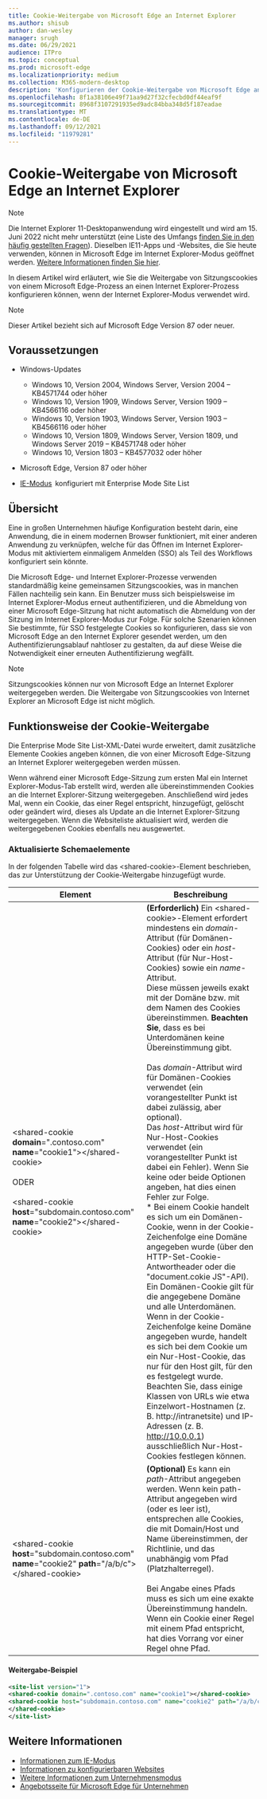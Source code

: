 ```yaml
---
title: Cookie-Weitergabe von Microsoft Edge an Internet Explorer
ms.author: shisub
author: dan-wesley
manager: srugh
ms.date: 06/29/2021
audience: ITPro
ms.topic: conceptual
ms.prod: microsoft-edge
ms.localizationpriority: medium
ms.collection: M365-modern-desktop
description: 'Konfigurieren der Cookie-Weitergabe von Microsoft Edge an Internet Explorer '
ms.openlocfilehash: 8f1a38106e49f71aa9d27f32cfecbd0df44eaf9f
ms.sourcegitcommit: 8968f3107291935ed9adc84bba348d5f187eadae
ms.translationtype: MT
ms.contentlocale: de-DE
ms.lasthandoff: 09/12/2021
ms.locfileid: "11979281"
---
```

# <a name="cookie-sharing-from-microsoft-edge-to-internet-explorer"></a>Cookie-Weitergabe von Microsoft Edge an Internet Explorer

>[!Note]
> Die Internet Explorer 11-Desktopanwendung wird eingestellt und wird am 15. Juni 2022 nicht mehr unterstützt (eine Liste des Umfangs [finden Sie in den häufig gestellten Fragen](https://techcommunity.microsoft.com/t5/windows-it-pro-blog/internet-explorer-11-desktop-app-retirement-faq/ba-p/2366549)). Dieselben IE11-Apps und -Websites, die Sie heute verwenden, können in Microsoft Edge im Internet Explorer-Modus geöffnet werden. [Weitere Informationen finden Sie hier](https://blogs.windows.com/windowsexperience/2021/05/19/the-future-of-internet-explorer-on-windows-10-is-in-microsoft-edge/).

In diesem Artikel wird erläutert, wie Sie die Weitergabe von Sitzungscookies von einem Microsoft Edge-Prozess an einen Internet Explorer-Prozess konfigurieren können, wenn der Internet Explorer-Modus verwendet wird.

> [!NOTE]
> Dieser Artikel bezieht sich auf Microsoft Edge Version 87 oder neuer.

## <a name="prerequisites"></a>Voraussetzungen

- Windows-Updates

  - Windows 10, Version 2004, Windows Server, Version 2004 – KB4571744 oder höher
  - Windows 10, Version 1909, Windows Server, Version 1909 – KB4566116 oder höher
  - Windows 10, Version 1903, Windows Server, Version 1903 – KB4566116 oder höher
  - Windows 10, Version 1809, Windows Server, Version 1809, und Windows Server 2019 – KB4571748 oder höher
  - Windows 10, Version 1803 – KB4577032 oder höher

- Microsoft Edge, Version 87 oder höher
- [IE-Modus](./edge-ie-mode.md)  konfiguriert mit Enterprise Mode Site List

## <a name="overview"></a>Übersicht

Eine in großen Unternehmen häufige Konfiguration besteht darin, eine Anwendung, die in einem modernen Browser funktioniert, mit einer anderen Anwendung zu verknüpfen, welche für das Öffnen im Internet Explorer-Modus mit aktiviertem einmaligem Anmelden (SSO) als Teil des Workflows konfiguriert sein könnte.

Die Microsoft Edge- und Internet Explorer-Prozesse verwenden standardmäßig keine gemeinsamen Sitzungscookies, was in manchen Fällen nachteilig sein kann. Ein Benutzer muss sich beispielsweise im Internet Explorer-Modus erneut authentifizieren, und die Abmeldung von einer Microsoft Edge-Sitzung hat nicht automatisch die Abmeldung von der Sitzung im Internet Explorer-Modus zur Folge. Für solche Szenarien können Sie bestimmte, für SSO festgelegte Cookies so konfigurieren, dass sie von Microsoft Edge an den Internet Explorer gesendet werden, um den Authentifizierungsablauf nahtloser zu gestalten, da auf diese Weise die Notwendigkeit einer erneuten Authentifizierung wegfällt.

> [!NOTE]
> Sitzungscookies können nur von Microsoft Edge an Internet Explorer weitergegeben werden. Die Weitergabe von Sitzungscookies von Internet Explorer an Microsoft Edge ist nicht möglich.

## <a name="how-cookie-sharing-works"></a>Funktionsweise der Cookie-Weitergabe

Die Enterprise Mode Site List-XML-Datei wurde erweitert, damit zusätzliche Elemente Cookies angeben können, die von einer Microsoft Edge-Sitzung an Internet Explorer weitergegeben werden müssen.  

Wenn während einer Microsoft Edge-Sitzung zum ersten Mal ein Internet Explorer-Modus-Tab erstellt wird, werden alle übereinstimmenden Cookies an die Internet Explorer-Sitzung weitergegeben. Anschließend wird jedes Mal, wenn ein Cookie, das einer Regel entspricht, hinzugefügt, gelöscht oder geändert wird, dieses als Update an die Internet Explorer-Sitzung weitergegeben. Wenn die Websiteliste aktualisiert wird, werden die weitergegebenen Cookies ebenfalls neu ausgewertet.

### <a name="updated-schema-elements"></a>Aktualisierte Schemaelemente

In der folgenden Tabelle wird das \<shared-cookie\>-Element beschrieben, das zur Unterstützung der Cookie-Weitergabe hinzugefügt wurde.

| Element| Beschreibung |
|-|-|
| \<shared-cookie **domain**=".contoso.com" **name**="cookie1"\>\</shared-cookie\><br><br>ODER<br><br>\<shared-cookie **host**="subdomain.contoso.com" **name**="cookie2"\>\</shared-cookie\>   |**(Erforderlich)** Ein \<shared-cookie\>-Element erfordert mindestens ein *domain*-Attribut (für Domänen-Cookies) oder ein *host*-Attribut (für Nur-Host-Cookies) sowie ein *name*-Attribut.<br>Diese müssen jeweils exakt mit der Domäne bzw. mit dem Namen des Cookies übereinstimmen. **Beachten Sie**, dass es bei Unterdomänen keine Übereinstimmung gibt.<br><br>Das *domain*-Attribut wird für Domänen-Cookies verwendet (ein vorangestellter Punkt ist dabei zulässig, aber optional).<br>Das *host*-Attribut wird für Nur-Host-Cookies verwendet (ein vorangestellter Punkt ist dabei ein Fehler). Wenn Sie keine oder beide Optionen angeben, hat dies einen Fehler zur Folge.<br>* Bei einem Cookie handelt es sich um ein Domänen-Cookie, wenn in der Cookie-Zeichenfolge eine Domäne angegeben wurde (über den HTTP-Set-Cookie-Antwortheader oder die "document.cokie JS"-API). Ein Domänen-Cookie gilt für die angegebene Domäne und alle Unterdomänen. Wenn in der Cookie-Zeichenfolge keine Domäne angegeben wurde, handelt es sich bei dem Cookie um ein Nur-Host-Cookie, das nur für den Host gilt, für den es festgelegt wurde. Beachten Sie, dass einige Klassen von URLs wie etwa Einzelwort-Hostnamen (z. B. http://intranetsite) und IP-Adressen (z. B. http://10.0.0.1) ausschließlich Nur-Host-Cookies festlegen können.    |
| \<shared-cookie **host**="subdomain.contoso.com" **name**="cookie2" **path**="/a/b/c"\>\</shared-cookie\>  | **(Optional)** Es kann ein *path*-Attribut angegeben werden. Wenn kein path-Attribut angegeben wird (oder es leer ist), entsprechen alle Cookies, die mit Domain/Host und Name übereinstimmen, der Richtlinie, und das unabhängig vom Pfad (Platzhalterregel).<br><br>Bei Angabe eines Pfads muss es sich um eine exakte Übereinstimmung handeln.<br>Wenn ein Cookie einer Regel mit einem Pfad entspricht, hat dies Vorrang vor einer Regel ohne Pfad. |

#### <a name="sharing-example"></a>Weitergabe-Beispiel

```xml
<site-list version="1">
<shared-cookie domain=".contoso.com" name="cookie1"></shared-cookie> 
<shared-cookie host="subdomain.contoso.com" name="cookie2" path="/a/b/c">
</shared-cookie>
</site-list>
```

## <a name="see-also"></a>Weitere Informationen

- [Informationen zum IE-Modus](./edge-ie-mode.md)
- [Informationen zu konfigurierbaren Websites](./edge-learnmore-configurable-sites-ie-mode.md)
- [Weitere Informationen zum Unternehmensmodus](/internet-explorer/ie11-deploy-guide/enterprise-mode-overview-for-ie11)
- [Angebotsseite für Microsoft Edge für Unternehmen](https://aka.ms/EdgeEnterprise)